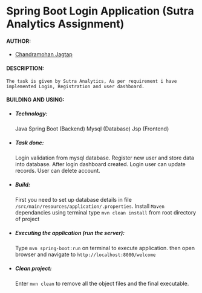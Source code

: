 # Spring Boot Login Application (Sutra Analytics Assignment)

#### AUTHOR:

- [Chandramohan Jagtap](https://github.com/cmjagtap "Chandramohan's github profile")

#### DESCRIPTION:

	The task is given by Sutra Analytics, As per requirement i have implemented Login, Registration and user dashboard. 

#### BUILDING AND USING:

- ##### Technology:

	Java Spring Boot (Backend) 
	Mysql (Database)
	Jsp (Frontend)
	
- ##### Task done:

	Login validation from mysql database.
	Register new user and store data into database.
	After login dashboard created.
	Login user can update records.
	User can delete account.

- ##### Build:

  First you need to set up database details in file `/src/main/resources/application/.properties`.
  Install `Maven` dependancies using terminal type `mvn clean install` from root directory of 		project 

- ##### Executing the application (run the server):
  
  Type `mvn spring-boot:run` on terminal to execute application. 
  then open browser and navigate to `http://localhost:8080/welcome`

- ##### Clean project:
  
	Enter `mvn clean` to remove all the object files and the final executable.
  
